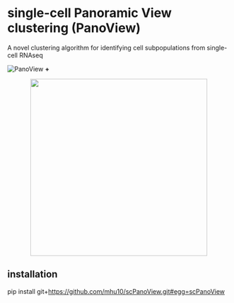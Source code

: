 # single-cell Panoramic View clustering (PanoView) #
A novel clustering algorithm for identifying cell subpopulations from single-cell RNAseq


![PanoView](https://github.com/mhu10/scPanoView/blob/master/PanoView.jpg)
                                        __+__
<p align="center">
  <img width="400" height="400" src="https://github.com/mhu10/scPanoView/blob/master/OLMC.gif">
</p>


## installation ##

pip install git+https://github.com/mhu10/scPanoView.git#egg=scPanoView
